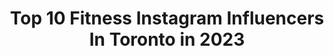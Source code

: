 ---
title: Top 10 Fitness Instagram Influencers In Toronto in 2023
description: >-
  Find top fitness Instagram influencers in Toronto in 2023. Most popular hashtags: #toronto #fitness #torontofitness #fitnessmotivation.
platform: Instagram
hits: 166
text_top: See the top-rated Instagram profiles on inBeat.
text_bottom: Our platform has 166 Instagram influencers like this in Toronto, Canada for you to work with.
profiles:
  - username: "pickeringfitness"
    fullname: >-
      Christopher Pickering 🍍
    bio: >-
      fitness travel toronto 🇨🇦 support the dream ⤵️
    location: "Canada"
    followers: 25865
    engagement: 185
    commentsToLikes: 0.112529
    id: ckaozztbpo5fv0i78iqghlmda
    verified: false
    hashtags: "#selfdevelopment, #prfashion, #torontofit, #sixpackabs"
  - username: "annapiotrowski"
    fullname: >-
      Anna | FITNESS COACH 🇨🇦
    bio: >-
      I help busy people achieve their Fitness & Mindset goals. 💪🏻 ▫️Group fitness + personal training ▫️LIVE WORKOUTS❗️
    location: "Canada"
    followers: 17930
    engagement: 374
    commentsToLikes: 0.043246
    id: ck13dc0zi4ory0i198yj35tqw
    verified: false
    hashtags: "#instafit, #gymmotivation, #the6six, #instagood"
  - username: "flaviacristina_to"
    fullname: >-
      FLAVIA CRISTINA
    bio: >-
      Lifestyle I CORPO, MENTE e ESPÍRITO 🥦🍔Equilíbrio I Mãe I Esposa I Jesus ✞ 🏃🏼‍♀️10km/49 min I @popeyes_yorkdale coaching @kangoo_club_canada team 🇨🇦
    location: "Canada"
    followers: 22667
    engagement: 119
    commentsToLikes: 0.064629
    id: ck8t7lij4h8uy0j78xuea4whw
    verified: false
    hashtags: "#torontofitness, #corpomenteespirito, #torontostrong, #jesuseocaminho"
  - username: "scrubs2sweats"
    fullname: >-
      Jessy MHSc, MRT(T),CPT, CHN
    bio: >-
      Fitness || Wellness ||Travel 〥𝗠𝗲𝗱𝗶𝗰𝗮𝗹 𝗥𝗮𝗱𝗶𝗮𝘁𝗶𝗼𝗻 𝗧𝗵𝗲𝗿𝗮𝗽𝗶𝘀𝘁🎗 〥𝗣𝗲𝗿𝘀𝗼𝗻𝗮𝗹 𝗧𝗿𝗮𝗶𝗻𝗲𝗿👟 〥𝗛𝗼𝗹𝗶𝘀𝘁𝗶𝗰 𝗡𝘂𝘁𝗿𝗶𝘁𝗶𝗼𝗻𝗶𝘀𝘁 🍎 〥 65 🌎 📍#Barbados #Toronto
    location: "Canada"
    followers: 14041
    engagement: 269
    commentsToLikes: 0.384935
    id: ck0u944h28x2e0i191cunhwjs
    verified: false
    hashtags: "#deliciousandnutritious, #torontocommunity, #canadasworld, #discoverontario"
  - username: "pedlowsamuel"
    fullname: >-
      Sam Pedlow | 🇨🇦 Pro Athlete
    bio: >-
      🍁 Professional Beach Volleyball Player 😺 Registered Physiotherapist MPT, BPHED BScH 🙌 @canfund recipient ⤵️ @whoop discount
    location: "Canada"
    followers: 34147
    engagement: 299
    commentsToLikes: 0.043008
    id: ck5zulono2lo30i14ojcz7jbh
    verified: true
    hashtags: "#wilsonvolleyball, #fivb, #sponsoredathlete, #volleyball"
  - username: "thenorthdaily"
    fullname: >-
      TheNorthDaily
    bio: >-
      BlackLivesMatter✊🏿🖤 #BLM 🇨🇦Everything #Raptors 🗣Follow On All Platforms @thenorthdaily 📥DM For Collabs/Partnership 🌎Connecting Raptor Fans Everywhere
    location: "Canada"
    followers: 10011
    engagement: 737
    commentsToLikes: 0.034484
    id: ckf5o9dc81f0b0j231cif3m23
    verified: false
    hashtags: "#nba2023, #thenorthdaily, #torontoraptors, #dunk"
  - username: "mybollywoodbody"
    fullname: >-
      The Before and After Expert!
    bio: >-
      🇨🇦| Affiliate @underarmourca 🌍| Global Ambassador @myproteinin ✍| Judge @canadianphysiquealliance 📺| Canada's Most Watched Fitness Channel
    location: "Canada"
    followers: 167436
    engagement: 249
    commentsToLikes: 0.022125
    id: ck6tn5xw7975r0j71o0xpv5lj
    verified: true
    hashtags: "#jaankitoti, #trainwithme, #youtuber, #bodybuilding"
  - username: "daksthetics"
    fullname: >-
      Dakota Unrau
    bio: >-
      🇨🇦 Niagara | Montréal 🧐 McGill BSc Honours Kinesiology 👕 @jed_north: 20% off: DAKOTA20 💊 @rivalus: 15% off: Dakota15 📩 DM for inquiries
    location: "Canada"
    followers: 58775
    engagement: 209
    commentsToLikes: 0.045926
    id: ck5hjxqd9hfmr0i11sgngiw8b
    verified: false
    hashtags: "#menscasualwear, #torontofitfam, #physique, #physiquefreak"
  - username: "laurenfabello"
    fullname: >-
      Laurén | Fitness & Lifestyle
    bio: >-
      Owner of @liftconquer 🇨🇦 CPT @the.compound_ Encouraging women to LIFT💫
    location: "Canada"
    followers: 6897
    engagement: 575
    commentsToLikes: 0.176331
    id: ck5hjxti4hft00i11zl7oh2hi
    verified: false
    hashtags: "#mondaymotivation, #fitfam, #bandedworkout, #wednesdaymotivation"
  - username: "missrebeccaj"
    fullname: >-
      Rebecca Felgate
    bio: >-
      #Toronto 📍 Instagram Mam Known for YouTube & a love of cocktails! Writing a memoir. Travel, eats, drinks, adventures Work: rebeccajfelgate@gmail.com
    location: "Canada"
    followers: 119851
    engagement: 288
    commentsToLikes: 0.025208
    id: ck6titx7r1f620j716rggggae
    verified: false
    hashtags: "#negroniweekca2020, #niagaraonthelake, #canada, #torontogirl"
---